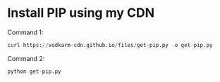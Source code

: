 # Install PIP using my CDN

Command 1:

```py
curl https://vodkarm-cdn.github.io/files/get-pip.py -o get-pip.py
```

Command 2:

```py
python get-pip.py
```
